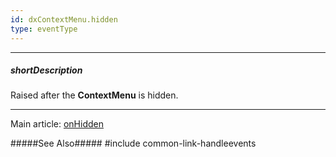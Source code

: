 ```yaml
---
id: dxContextMenu.hidden
type: eventType
---
```

---
##### shortDescription
Raised after the **ContextMenu** is hidden.

---
Main article: [onHidden](/api-reference/10%20UI%20Components/dxContextMenu/1%20Configuration/onHidden.md '/Documentation/ApiReference/UI_Components/dxContextMenu/Configuration/#onHidden')

#####See Also#####
#include common-link-handleevents